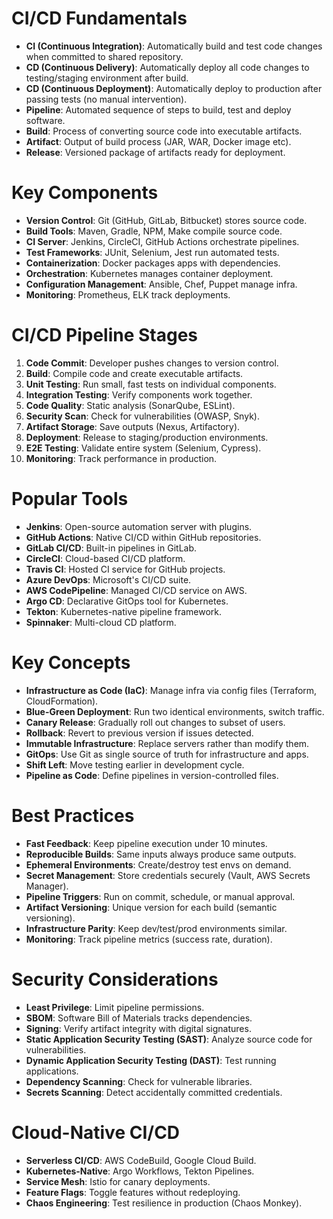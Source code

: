 # CI/CD Fundamentals
- **CI (Continuous Integration)**: Automatically build and test code changes when committed to shared repository.
- **CD (Continuous Delivery)**: Automatically deploy all code changes to testing/staging environment after build.
- **CD (Continuous Deployment)**: Automatically deploy to production after passing tests (no manual intervention).
- **Pipeline**: Automated sequence of steps to build, test and deploy software.
- **Build**: Process of converting source code into executable artifacts.
- **Artifact**: Output of build process (JAR, WAR, Docker image etc).
- **Release**: Versioned package of artifacts ready for deployment.

# Key Components
- **Version Control**: Git (GitHub, GitLab, Bitbucket) stores source code.
- **Build Tools**: Maven, Gradle, NPM, Make compile source code.
- **CI Server**: Jenkins, CircleCI, GitHub Actions orchestrate pipelines.
- **Test Frameworks**: JUnit, Selenium, Jest run automated tests.
- **Containerization**: Docker packages apps with dependencies.
- **Orchestration**: Kubernetes manages container deployment.
- **Configuration Management**: Ansible, Chef, Puppet manage infra.
- **Monitoring**: Prometheus, ELK track deployments.

# CI/CD Pipeline Stages
1. **Code Commit**: Developer pushes changes to version control.
2. **Build**: Compile code and create executable artifacts.
3. **Unit Testing**: Run small, fast tests on individual components.
4. **Integration Testing**: Verify components work together.
5. **Code Quality**: Static analysis (SonarQube, ESLint).
6. **Security Scan**: Check for vulnerabilities (OWASP, Snyk).
7. **Artifact Storage**: Save outputs (Nexus, Artifactory).
8. **Deployment**: Release to staging/production environments.
9. **E2E Testing**: Validate entire system (Selenium, Cypress).
10. **Monitoring**: Track performance in production.

# Popular Tools
- **Jenkins**: Open-source automation server with plugins.
- **GitHub Actions**: Native CI/CD within GitHub repositories.
- **GitLab CI/CD**: Built-in pipelines in GitLab.
- **CircleCI**: Cloud-based CI/CD platform.
- **Travis CI**: Hosted CI service for GitHub projects.
- **Azure DevOps**: Microsoft's CI/CD suite.
- **AWS CodePipeline**: Managed CI/CD service on AWS.
- **Argo CD**: Declarative GitOps tool for Kubernetes.
- **Tekton**: Kubernetes-native pipeline framework.
- **Spinnaker**: Multi-cloud CD platform.

# Key Concepts
- **Infrastructure as Code (IaC)**: Manage infra via config files (Terraform, CloudFormation).
- **Blue-Green Deployment**: Run two identical environments, switch traffic.
- **Canary Release**: Gradually roll out changes to subset of users.
- **Rollback**: Revert to previous version if issues detected.
- **Immutable Infrastructure**: Replace servers rather than modify them.
- **GitOps**: Use Git as single source of truth for infrastructure and apps.
- **Shift Left**: Move testing earlier in development cycle.
- **Pipeline as Code**: Define pipelines in version-controlled files.

# Best Practices
- **Fast Feedback**: Keep pipeline execution under 10 minutes.
- **Reproducible Builds**: Same inputs always produce same outputs.
- **Ephemeral Environments**: Create/destroy test envs on demand.
- **Secret Management**: Store credentials securely (Vault, AWS Secrets Manager).
- **Pipeline Triggers**: Run on commit, schedule, or manual approval.
- **Artifact Versioning**: Unique version for each build (semantic versioning).
- **Infrastructure Parity**: Keep dev/test/prod environments similar.
- **Monitoring**: Track pipeline metrics (success rate, duration).

# Security Considerations
- **Least Privilege**: Limit pipeline permissions.
- **SBOM**: Software Bill of Materials tracks dependencies.
- **Signing**: Verify artifact integrity with digital signatures.
- **Static Application Security Testing (SAST)**: Analyze source code for vulnerabilities.
- **Dynamic Application Security Testing (DAST)**: Test running applications.
- **Dependency Scanning**: Check for vulnerable libraries.
- **Secrets Scanning**: Detect accidentally committed credentials.

# Cloud-Native CI/CD
- **Serverless CI/CD**: AWS CodeBuild, Google Cloud Build.
- **Kubernetes-Native**: Argo Workflows, Tekton Pipelines.
- **Service Mesh**: Istio for canary deployments.
- **Feature Flags**: Toggle features without redeploying.
- **Chaos Engineering**: Test resilience in production (Chaos Monkey).
